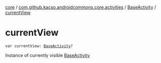 [core](../../index.md) / [com.github.kacso.androidcommons.core.activities](../index.md) / [BaseActivity](index.md) / [currentView](.)

# currentView

`var currentView: `[`BaseActivity`](index.md)`?`

Instance of currently visible [BaseActivity](index.md)

